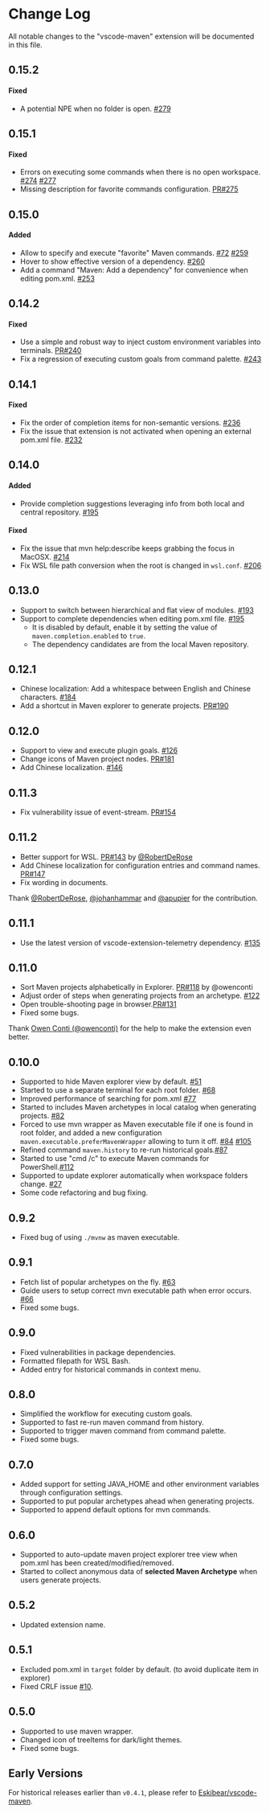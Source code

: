 # Change Log
All notable changes to the "vscode-maven" extension will be documented in this file.

## 0.15.2
#### Fixed
- A potential NPE when no folder is open. [#279](https://github.com/Microsoft/vscode-maven/issues/279)

## 0.15.1
#### Fixed
- Errors on executing some commands when there is no open workspace. [#274](https://github.com/Microsoft/vscode-maven/issues/274) [#277](https://github.com/Microsoft/vscode-maven/issues/277)
- Missing description for favorite commands configuration. [PR#275](https://github.com/Microsoft/vscode-maven/pull/275)

## 0.15.0
#### Added 
- Allow to specify and execute "favorite" Maven commands. [#72](https://github.com/Microsoft/vscode-maven/issues/72) [#259](https://github.com/Microsoft/vscode-maven/issues/259)
- Hover to show effective version of a dependency. [#260](https://github.com/Microsoft/vscode-maven/issues/260)
- Add a command "Maven: Add a dependency" for convenience when editing pom.xml. [#253](https://github.com/Microsoft/vscode-maven/issues/253)

## 0.14.2
#### Fixed 
- Use a simple and robust way to inject custom environment variables into terminals. [PR#240](https://github.com/Microsoft/vscode-maven/pull/240)
- Fix a regression of executing custom goals from command palette. [#243](https://github.com/Microsoft/vscode-maven/issues/243)

## 0.14.1
#### Fixed
- Fix the order of completion items for non-semantic versions. [#236](https://github.com/Microsoft/vscode-maven/issues/236)
- Fix the issue that extension is not activated when opening an external pom.xml file. [#232](https://github.com/Microsoft/vscode-maven/issues/232)

## 0.14.0
#### Added
- Provide completion suggestions leveraging info from both local and central repository. [#195](https://github.com/Microsoft/vscode-maven/issues/195)

#### Fixed
- Fix the issue that mvn help:describe keeps grabbing the focus in MacOSX. [#214](https://github.com/Microsoft/vscode-maven/issues/214)
- Fix WSL file path conversion when the root is changed in `wsl.conf`. [#206](https://github.com/Microsoft/vscode-maven/issues/206)

## 0.13.0
- Support to switch between hierarchical and flat view of modules. [#193](https://github.com/Microsoft/vscode-maven/issues/193)
- Support to complete dependencies when editing pom.xml file. [#195](https://github.com/Microsoft/vscode-maven/issues/195)
  - It is disabled by default, enable it by setting the value of `maven.completion.enabled` to `true`.
  - The dependency candidates are from the local Maven repository.

## 0.12.1
- Chinese localization: Add a whitespace between English and Chinese characters. [#184](https://github.com/Microsoft/vscode-maven/issues/184)
- Add a shortcut in Maven explorer to generate projects. [PR#190](https://github.com/Microsoft/vscode-maven/pull/190)

## 0.12.0
- Support to view and execute plugin goals. [#126](https://github.com/Microsoft/vscode-maven/issues/126)
- Change icons of Maven project nodes. [PR#181](https://github.com/Microsoft/vscode-maven/pull/181)
- Add Chinese localization. [#146](https://github.com/Microsoft/vscode-maven/issues/146)

## 0.11.3
- Fix vulnerability issue of event-stream. [PR#154](https://github.com/Microsoft/vscode-maven/pull/154)

## 0.11.2
- Better support for WSL. [PR#143](https://github.com/Microsoft/vscode-maven/pull/143) by [@RobertDeRose](https://github.com/RobertDeRose)
- Add Chinese localization for configuration entries and command names. [PR#147](https://github.com/Microsoft/vscode-maven/pull/147)
- Fix wording in documents.

Thank [@RobertDeRose](https://github.com/RobertDeRose), [@johanhammar](https://github.com/johanhammar) and [@apupier](https://github.com/apupier) for the contribution.

## 0.11.1
- Use the latest version of vscode-extension-telemetry dependency. [#135](https://github.com/Microsoft/vscode-maven/issues/135)

## 0.11.0
- Sort Maven projects alphabetically in Explorer. [PR#118](https://github.com/Microsoft/vscode-maven/pull/118) by @owenconti
- Adjust order of steps when generating projects from an archetype. [#122](https://github.com/Microsoft/vscode-maven/issues/122)
- Open trouble-shooting page in browser.[PR#131](https://github.com/Microsoft/vscode-maven/pull/131)
- Fixed some bugs.

Thank [Owen Conti (@owenconti)](https://github.com/owenconti) for the help to make the extension even better.

## 0.10.0
- Supported to hide Maven explorer view by default. [#51](https://github.com/Microsoft/vscode-maven/issues/51)
- Started to use a separate terminal for each root folder. [#68](https://github.com/Microsoft/vscode-maven/pull/87)
- Improved performance of searching for pom.xml [#77](https://github.com/Microsoft/vscode-maven/issues/77)
- Started to includes Maven archetypes in local catalog when generating projects. [#82](https://github.com/Microsoft/vscode-maven/issues/82)
- Forced to use mvn wrapper as Maven executable file if one is found in root folder, and added a new configuration `maven.executable.preferMavenWrapper` allowing to turn it off. [#84](https://github.com/Microsoft/vscode-maven/issues/84) [#105](https://github.com/Microsoft/vscode-maven/pull/105)
- Refined command `maven.history` to re-run historical goals.[#87](https://github.com/Microsoft/vscode-maven/issues/87)
- Started to use "cmd /c" to execute Maven commands for PowerShell.[#112](https://github.com/Microsoft/vscode-maven/pull/112)
- Supported to update explorer automatically when workspace folders change. [#27](https://github.com/Microsoft/vscode-maven/issues/27)
- Some code refactoring and bug fixing.

## 0.9.2
- Fixed bug of using `./mvnw` as maven executable.

## 0.9.1
- Fetch list of popular archetypes on the fly. [#63](https://github.com/Microsoft/vscode-maven/pull/63)
- Guide users to setup correct mvn executable path when error occurs. [#66](https://github.com/Microsoft/vscode-maven/pull/66)
- Fixed some bugs.

## 0.9.0
- Fixed vulnerabilities in package dependencies.
- Formatted filepath for WSL Bash.
- Added entry for historical commands in context menu.

## 0.8.0
- Simplified the workflow for executing custom goals.
- Supported to fast re-run maven command from history.
- Supported to trigger maven command from command palette.
- Fixed some bugs.

## 0.7.0
- Added support for setting JAVA_HOME and other environment variables through configuration settings.
- Supported to put popular archetypes ahead when generating projects.
- Supported to append default options for mvn commands.

## 0.6.0
- Supported to auto-update maven project explorer tree view when pom.xml has been created/modified/removed.
- Started to collect anonymous data of **selected Maven Archetype** when users generate projects.

## 0.5.2
- Updated extension name.

## 0.5.1
- Excluded pom.xml in `target` folder by default. (to avoid duplicate item in explorer)
- Fixed CRLF issue [#10](https://github.com/Microsoft/vscode-maven/issues/10).

## 0.5.0
- Supported to use maven wrapper.
- Changed icon of treeItems for dark/light themes.
- Fixed some bugs.

## Early Versions
For historical releases earlier than `v0.4.1`, please refer to [Eskibear/vscode-maven](https://github.com/Eskibear/vscode-maven/releases).
